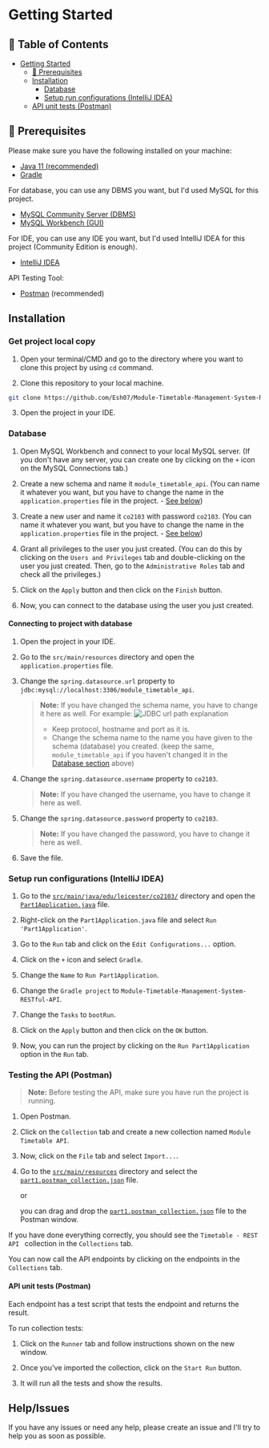 # Getting Started

## :notebook_with_decorative_cover: Table of Contents

- [Getting Started](#getting-started)
  - [:wrench: Prerequisites](#wrench-prerequisites)
  - [Installation](#installation)
    - [Database](#database)
    - [Setup run configurations (IntelliJ IDEA)](#setup-run-configurations-intellij-idea)
  - [API unit tests (Postman)](#api-unit-tests-postman)

## :wrench: Prerequisites

Please make sure you have the following installed on your machine:

- [Java 11 (recommended)](https://www.oracle.com/java/technologies/javase-jdk11-downloads.html)
- [Gradle](https://gradle.org/install/)

For database, you can use any DBMS you want, but I'd used MySQL for this project.

- [MySQL Community Server (DBMS)](https://dev.mysql.com/downloads/mysql/)
- [MySQL Workbench (GUI) ](https://dev.mysql.com/downloads/workbench/)

For IDE, you can use any IDE you want, but I'd used IntelliJ IDEA for this project (Community Edition is enough).

- [IntelliJ IDEA](https://www.jetbrains.com/idea/download/)

API Testing Tool:

- [Postman](https://www.postman.com/downloads/) (recommended)

## Installation

### Get project local copy

1. Open your terminal/CMD and go to the directory where you want to clone this project by using `cd` command.

2. Clone this repository to your local machine.

```sh
git clone https://github.com/Esh07/Module-Timetable-Management-System-RESTful-API.git
```

3. Open the project in your IDE.

### Database

1. Open MySQL Workbench and connect to your local MySQL server. (If you don't have any server, you can create one by clicking on the `+` icon on the MySQL Connections tab.)

2. Create a new schema and name it `module_timetable_api`. (You can name it whatever you want, but you have to change the name in the `application.properties` file in the project. - [See below](#connecting-to-project-with-database))

3. Create a new user and name it `co2103` with password `co2103`. (You can name it whatever you want, but you have to change the name in the `application.properties` file in the project. - [See below](#connecting-to-project-with-database))

4. Grant all privileges to the user you just created. (You can do this by clicking on the `Users and Privileges` tab and double-clicking on the user you just created. Then, go to the `Administrative Roles` tab and check all the privileges.)

5. Click on the `Apply` button and then click on the `Finish` button.

6. Now, you can connect to the database using the user you just created.

#### Connecting to project with database

1. Open the project in your IDE.

2. Go to the `src/main/resources` directory and open the `application.properties` file.

3. Change the `spring.datasource.url` property to `jdbc:mysql://localhost:3306/module_timetable_api`.

   > **Note:** If you have changed the schema name, you have to change it here as well.
   > For example:
   > ![JDBC url path explanation](./docs/jdbc-url-path-explanation.png)
   >
   > - Keep protocol, hostname and port as it is.
   > - Change the schema name to the name you have given to the schema (database) you created. (keep the same, `module_timetable_api` if you haven't changed it in the [Database section](#database) above)

4. Change the `spring.datasource.username` property to `co2103`.

   > **Note:** If you have changed the username, you have to change it here as well.

5. Change the `spring.datasource.password` property to `co2103`.

   > **Note:** If you have changed the password, you have to change it here as well.

6. Save the file.

### Setup run configurations (IntelliJ IDEA)

1. Go to the [`src/main/java/edu/leicester/co2103/`](./src/main/java/edu/leicester/co2103/) directory and open the [`Part1Application.java`](./src/main/java/edu/leicester/co2103/Part1Application.java) file.

2. Right-click on the `Part1Application.java` file and select `Run 'Part1Application'`.

3. Go to the `Run` tab and click on the `Edit Configurations...` option.

4. Click on the `+` icon and select `Gradle`.

5. Change the `Name` to `Run Part1Application`.

6. Change the `Gradle project` to `Module-Timetable-Management-System-RESTful-API`.

7. Change the `Tasks` to `bootRun`.

8. Click on the `Apply` button and then click on the `OK` button.

9. Now, you can run the project by clicking on the `Run Part1Application` option in the `Run` tab.

### Testing the API (Postman)

> **Note:** Before testing the API, make sure you have run the project is running.

1. Open Postman.

2. Click on the `Collection` tab and create a new collection named `Module Timetable API`.

3. Now, click on the `File` tab and select `Import...`.

4. Go to the [`src/main/resources`](./src/main/resources) directory and select the [`part1.postman_collection.json`](./src/main/resources/part1.postman_collection.json) file.

   or

   you can drag and drop the [`part1.postman_collection.json`](./src/main/resources/part1.postman_collection.json) file to the Postman window.

If you have done everything correctly, you should see the `Timetable - REST API ` collection in the `Collections` tab.

You can now call the API endpoints by clicking on the endpoints in the `Collections` tab.

#### API unit tests (Postman)

Each endpoint has a test script that tests the endpoint and returns the result.

To run collection tests:

1. Click on the `Runner` tab and follow instructions shown on the new window.

2. Once you've imported the collection, click on the `Start Run` button.

3. It will run all the tests and show the results.

## Help/Issues

If you have any issues or need any help, please create an issue and I'll try to help you as soon as possible.
